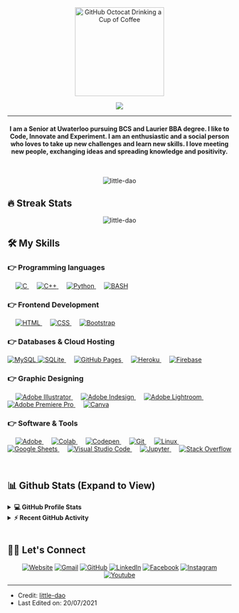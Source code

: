 <div>
	<div align="center">
		<img src="https://github.com/little-dao/little-dao/blob/58968b57b60677a6d0cf27df18d9487b2a12a446/GitHub.png" alt="GitHub Octocat Drinking a Cup of Coffee" height="200">
	</div>
</div>
<p align="center">
  <a href="https://github.com/DenverCoder1/readme-typing-svg"><img src="https://readme-typing-svg.herokuapp.com?lines=Computer+Science+Student;Full+Stack+Web+Developer;DS%20%7C%20C%26O%20%7C%20ML%20Enthusiast;Freelancer;Always%20learning%20new%20things&center=true&width=500&height=50"></a>
</p>
<hr/>
<h4 align="center">I am a Senior at Uwaterloo pursuing BCS and Laurier BBA degree. I like to Code, Innovate and Experiment. I am an enthusiastic and a social person who loves to take up new challenges and learn new skills. I love meeting new people, exchanging ideas and spreading knowledge and positivity.</h4>
<br>
<p align="center"> <img src="https://komarev.com/ghpvc/?username=little-dao&label=Profile%20views&color=0e75b6&style=plastic" alt="little-dao" /> </p>

## 🔥 Streak Stats
<p align="center"><img src="https://github-readme-streak-stats.herokuapp.com/?user=little-dao&theme=algolia" alt="little-dao" /></p>

## 🛠️ My Skills

### 👉 Programming languages

<p align="left">
  <span>&emsp;</span>
  <a href="https://www.cprogramming.com/" target="_blank">
    <img alt="C" src="https://img.shields.io/badge/C%20-%232370ED.svg?logo=c&logoColor=white">
  </a>
  <span>&emsp;</span>
  <a href="https://www.w3schools.com/cpp/" target="_blank">
    <img alt="C++" src="https://img.shields.io/badge/C++%20-%2300599C.svg?logo=c%2B%2B&logoColor=white">
  </a>
<!--
  <span>&emsp;</span>
  <a href="https://developer.mozilla.org/en-US/docs/Web/JavaScript" target="_blank">
    <img alt="JavaScript" src="https://img.shields.io/badge/JavaScript%20-%23F7DF1E.svg?logo=javascript&logoColor=black">
  </a>
  <span>&emsp;</span>
  <a href="https://www.java.com" target="_blank">
    <img alt="Java" src="https://img.shields.io/badge/Java-%23007396.svg?logo=java&logoColor=white">
  </a>
	-->
  <span>&emsp;</span>
  <a href="https://www.python.org" target="_blank">
    <img alt="Python" src="https://img.shields.io/badge/Python%20-%2314354C.svg?logo=python&logoColor=white">
  </a>
  <span>&emsp;</span>
  <a href="https://www.gnu.org/software/bash/">
    <img alt="BASH" src="https://img.shields.io/badge/Shell_Script-121011.svg?logo=gnu-bash&logoColor=white">
  </a>
</p>

### 👉 Frontend Development
<p align="left">
  <span>&emsp;</span>
  <a href="https://www.w3.org/html/" target="_blank">
    <img alt="HTML" src="https://img.shields.io/badge/HTML5%20-%23E34F26.svg?logo=html5&logoColor=white">
  </a>
  <span>&emsp;</span>
  <a href="https://www.w3schools.com/css/" target="_blank">
    <img alt="CSS" src="https://img.shields.io/badge/CSS%20-%231572B6.svg?logo=css3&logoColor=white">
  </a>
  <span>&emsp;</span>
  <a href="https://getbootstrap.com" target="_blank">
    <img alt="Bootstrap" src="https://img.shields.io/badge/Bootstrap-%23563D7C.svg?style=flat&logo=bootstrap&logoColor=white">
  </a>
</p>

### 👉 Databases & Cloud Hosting
<p align="left">
  <a href="https://www.mysql.com/">
    <img alt="MySQL" src="https://img.shields.io/badge/MySQL-%2300f.svg?style=flat&logo=mysql&logoColor=white">
  </a>
  <a href="https://www.sqlite.org/">
    <img alt="SQLite" src="https://img.shields.io/badge/sqlite-%2307405e.svg?style=flat&logo=sqlite&logoColor=white">
  </a>
  <span>&emsp;</span>
  <a href="https://www.github.com">
    <img alt="GitHub Pages" src="https://img.shields.io/badge/GitHub%20Pages-%23327FC7.svg?style=flat&logo=github&logoColor=white">
  </a>
  <span>&emsp;</span>
  <a href="https://www.heroku.com/">
    <img alt="Heroku" src="https://img.shields.io/badge/Heroku%20-%23430098.svg?logo=heroku&logoColor=white">
  </a>
  <span>&emsp;</span>
  <a href="https://firebase.google.com/">
    <img alt="Firebase" src="https://img.shields.io/badge/Firebase-%23316192.svg?logo=firebase&logoColor=white">
  </a>
</p>

### 👉 Graphic Designing
<p align="left">
  <span>&emsp;</span>
  <a href="https://www.adobe.com/in/products/illustrator.html" target="_blank">
    <img alt="Adobe Illustrator" src="https://img.shields.io/badge/Adobe%20Illustrator-%23FF9A00.svg?style=flat&logo=adobeillustrator&logoColor=white">
  </a>
  <span>&emsp;</span>
  <a href="https://www.adobe.com/in/products/indesign.html" target="_blank">
    <img alt="Adobe Indesign" src="https://img.shields.io/badge/Adobe%20Indesign-%23e749a0.svg?style=flat&logo=adobeindesign&logoColor=white">
  </a>
  <span>&emsp;</span>
  <a href="https://www.adobe.com/in/products/photoshop-lightroom.html" target="_blank">
    <img alt="Adobe Lightroom" src="https://img.shields.io/badge/Adobe%20Lightroom-%2300f.svg?style=flat&logo=adobelightroom&logoColor=white">
  </a>
  <span>&emsp;</span>
  <a href="https://www.adobe.com/in/products/premiere.html" target="_blank">
    <img alt="Adobe Premiere Pro" src="https://img.shields.io/badge/Adobe%20Premiere%20Pro-%2300f.svg?style=flat&logo=adobepremierepro&logoColor=white">
  </a>
  <span>&emsp;</span>
  <a href="#">
    <img alt="Canva" src="https://img.shields.io/badge/Canva-%2300C4CC.svg?style=flat&logo=Canva&logoColor=white">
  </a>
</p>

### 👉 Software & Tools
<p align="left">
  <span>&emsp;</span>
  <a href="#">
    <img alt="Adobe" src="https://img.shields.io/badge/Adobe%20-%23FF0000.svg?logo=adobe&logoColor=white">
  </a>
  <span>&emsp;</span>
  <a href="#">
    <img alt="Colab" src="https://img.shields.io/badge/Colab-00b56a.svg?logo=google-colab&logoColor=white">
  </a>
  <span>&emsp;</span>
  <a href="#">
    <img alt="Codepen" src="https://img.shields.io/badge/Codepen-000000.svg?logo=codepen&logoColor=white">
  </a>
  <span>&emsp;</span>
  <a href="#">
    <img alt="Git" src="https://img.shields.io/badge/Git%20-%23F05033.svg?logo=git&logoColor=white">
  </a>
  <span>&emsp;</span>
  <a href="#">
    <img alt="Linux" src="https://img.shields.io/badge/Linux-FCC624?style=flat&logo=linux&logoColor=black">
  </a>
  <span>&emsp;</span>
  <a href="#">
    <img alt="Google Sheets" src="https://img.shields.io/badge/Google%20Sheets%20-%2334A853.svg?logo=google%20sheets&logoColor=white">
  </a>
  <span>&emsp;</span>
  <a href="#">
    <img alt="Visual Studio Code" src="https://img.shields.io/badge/Visual%20Studio%20Code-0078d7.svg?logo=visual-studio-code&logoColor=white">
  </a>
  <span>&emsp;</span>
  <a href="#">
    <img alt="Jupyter" src="https://img.shields.io/badge/Jupyter%20-%23F37626.svg?logo=Jupyter&logoColor=white">
  </a>
  <span>&emsp;</span>
  <a href="#">
    <img alt="Stack Overflow" src="https://img.shields.io/badge/-Stack%20Overflow-FE7A16?logo=stack-overflow&logoColor=white">
  </a>
</p>

<br/>

## 📊 Github Stats (Expand to View)

<details>
  <summary><b>💻 GitHub Profile Stats</b></summary>
  <br/>
  <p align="center">
    <a href="https://github.com/anuraghazra/github-readme-stats"><img alt="little-dao's Github Stats" src="https://github-readme-stats.vercel.app/api?username=little-dao&show_icons=true&count_private=true&theme=algolia" height="192px"/></a>
  <br/>
  &nbsp;
    <img src="https://github-readme-stats.vercel.app/api/top-langs?username=little-dao&show_icons=true&locale=en&layout=compact&theme=algolia" alt="little-dao" height="192px"/>
  <br/>
  <b>Note:</b> Top languages is only a metric of the languages my public code consists of and doesn't reflect experience or skill level.
  </p>
</details>

<details>
  <summary><b>⚡ Recent GitHub Activity</b></summary>
  <br/>
   <a href="https://github.com/little-dao"><img alt="little-dao's Activity Graph" src="https://activity-graph.herokuapp.com/graph?username=little-dao&custom_title=little-dao's%20Contribution%20Graph&theme=react-dark" /></a>
  <br/>
</details>

<br/>

## 🙋‍♀️ Let's Connect
<p align="center">
  <a href="https://candida-noronha.web.app/"><img src="https://img.icons8.com/bubbles/50/000000/web.png" alt="Website"/></a>
  <a href="mailto:yinghe.zhu@example.com"><img src="https://img.icons8.com/bubbles/50/000000/gmail.png" alt="Gmail"/></a>
  <a href="https://github.com/little-dao"><img src="https://img.icons8.com/bubbles/50/000000/github.png" alt="GitHub"/></a>
  <a href="https://linkedin.com/in/yinghe-zhu"><img src="https://img.icons8.com/bubbles/50/000000/linkedin.png" alt="LinkedIn"/></a>
  <a href="https://www.facebook.com/your-profile"><img src="https://img.icons8.com/bubbles/50/000000/facebook-new.png" alt="Facebook"/></a>
  <a href="https://instagram.com/your-profile"><img src="https://img.icons8.com/bubbles/50/000000/instagram.png" alt="Instagram"/></a>
  <a href="https://www.youtube.com/channel/your-channel"><img src="https://img.icons8.com/bubbles/50/000000/youtube.png" alt="Youtube"/></a>
</p>

<hr/>

* Credit: [little-dao](https://github.com/little-dao)
* Last Edited on: 20/07/2021
